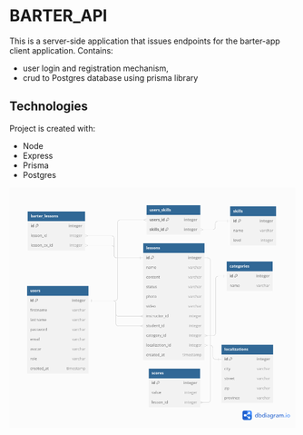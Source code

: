 # BARTER_API

This is a server-side application that issues endpoints for the barter-app client application.
Contains:
- user login and registration mechanism,
- crud to Postgres database using prisma library

## Technologies
Project is created with:
* Node
* Express
* Prisma
* Postgres


![](/images/database.png)

